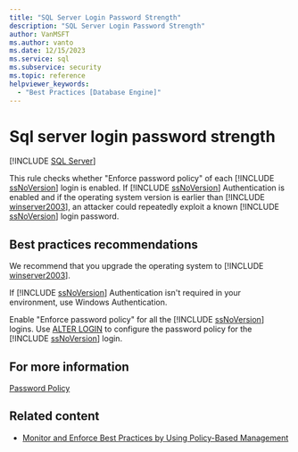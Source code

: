 ```yaml
---
title: "SQL Server Login Password Strength"
description: "SQL Server Login Password Strength"
author: VanMSFT
ms.author: vanto
ms.date: 12/15/2023
ms.service: sql
ms.subservice: security
ms.topic: reference
helpviewer_keywords:
  - "Best Practices [Database Engine]"
---
```

# Sql server login password strength

[!INCLUDE [SQL Server](../../includes/applies-to-version/sqlserver.md)]

This rule checks whether "Enforce password policy" of each [!INCLUDE [ssNoVersion](../../includes/ssnoversion-md.md)] login is enabled. If [!INCLUDE [ssNoVersion](../../includes/ssnoversion-md.md)] Authentication is enabled and if the operating system version is earlier than [!INCLUDE [winserver2003](../../includes/winserver2003-md.md)], an attacker could repeatedly exploit a known [!INCLUDE [ssNoVersion](../../includes/ssnoversion-md.md)] login password.

## Best practices recommendations

We recommend that you upgrade the operating system to [!INCLUDE [winserver2003](../../includes/winserver2003-md.md)].

If [!INCLUDE [ssNoVersion](../../includes/ssnoversion-md.md)] Authentication isn't required in your environment, use Windows Authentication.

Enable "Enforce password policy" for all the [!INCLUDE [ssNoVersion](../../includes/ssnoversion-md.md)] logins. Use [ALTER LOGIN](../../t-sql/statements/alter-login-transact-sql.md) to configure the password policy for the [!INCLUDE [ssNoVersion](../../includes/ssnoversion-md.md)] login.

## For more information

[Password Policy](../security/password-policy.md)

## Related content

- [Monitor and Enforce Best Practices by Using Policy-Based Management](monitor-and-enforce-best-practices-by-using-policy-based-management.md)
